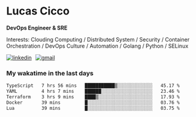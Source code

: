 # Lucas Cicco

**DevOps Engineer & SRE**

Interests: Clouding Computing / Distributed System / Security / Container Orchestration / DevOps Culture / Automation / Golang / Python / SELinux
 
<div style="display: flex; align-items: center; gap: 10px;">
  <a href="https://www.linkedin.com/in/lucas-vitor-de-cicco" target="_blank">
    <img
      src="https://img.shields.io/badge/-LinkedIn-%230077B5?style=for-the-badge&logo=linkedin&logoColor=white"
      alt="linkedin"
      target="_blank" 
    />
  </a>
  <a href="mailto:lucasvitorx1@gmail.com">
      <img
        src="https://img.shields.io/badge/-Gmail-%23333?style=for-the-badge&logo=gmail&logoColor=white"
        alt="gmail"
        target="_blank"
      />
  </a>
</div>

### My wakatime in the last days

<!--START_SECTION:waka-->

```txt
TypeScript   7 hrs 56 mins   ███████████▒░░░░░░░░░░░░░   45.17 %
YAML         4 hrs 7 mins    ██████░░░░░░░░░░░░░░░░░░░   23.46 %
Terraform    3 hrs 9 mins    ████▒░░░░░░░░░░░░░░░░░░░░   17.93 %
Docker       39 mins         █░░░░░░░░░░░░░░░░░░░░░░░░   03.76 %
Lua          39 mins         █░░░░░░░░░░░░░░░░░░░░░░░░   03.75 %
```

<!--END_SECTION:waka-->
